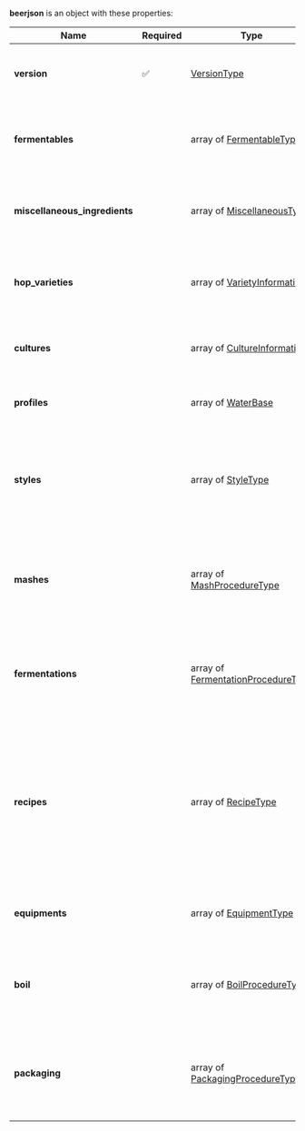 **beerjson** is an object with these properties:

|Name|Required|Type|Description|
|--|--|--|--|
| **version** | ✅ | [VersionType](measureable_units.json.md#versiontype)| Explicitly encode beerjson version within list of records. |
| **fermentables** |  | array of [FermentableType](fermentable.json.md#fermentabletype)| Records for any ingredient that contributes to the gravity of the beer. |
| **miscellaneous_ingredients** |  | array of [MiscellaneousType](misc.json.md#miscellaneoustype)| Records for adjuncts which do not contribute to the gravity of the beer. |
| **hop_varieties** |  | array of [VarietyInformation](hop.json.md#varietyinformation)| Records detailing the many properties of unique hop varieties. |
| **cultures** |  | array of [CultureInformation](culture.json.md#cultureinformation)| Records detailing the wide array of unique cultures. |
| **profiles** |  | array of [WaterBase](water.json.md#waterbase)| Records for water profiles used in brewing. |
| **styles** |  | array of [StyleType](style.json.md#styletype)| Records detailing the characteristics of the beer styles for which judging guidelines have been established. |
| **mashes** |  | array of [MashProcedureType](mash.json.md#mashproceduretype)| A collection of steps providing process information for common mashing procedures. |
| **fermentations** |  | array of [FermentationProcedureType](fermentation.json.md#fermentationproceduretype)| A collection of steps providing process information for common fermentation procedures. |
| **recipes** |  | array of [RecipeType](recipe.json.md#recipetype)| Records containing a minimal collection of the description of ingredients, procedures and other required parameters necessary to recreate a batch of beer. |
| **equipments** |  | array of [EquipmentType](equipment.json.md#equipmenttype)| Provides necessary information for brewing equipment. |
| **boil** |  | array of [BoilProcedureType](boil.json.md#boilproceduretype)| A collection of steps providing process information for common boil procedures. |
| **packaging** |  | array of [PackagingProcedureType](packaging.json.md#packagingproceduretype)| A collection of steps providing process information for common packaging procedures. |
